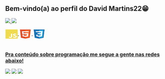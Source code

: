 ## Bem-vindo(a) ao perfil do David Martins22😁

 <div>
   <a href="https://github.com/David Martins22">
   <img height="180em" src="https://github-readme-stats.vercel.app/api?username=David Martins22&show_icons=true&theme=tokyonight&include_all_commits=true&count_private=true"/>
   <img height="180em" src="https://github-readme-stats.vercel.app/api/top-langs/?username=David Martins22&layout=compact&langs_count=6&theme=tokyonight"/>
</div>
    
<div style="display: inline_block"><br>
  <img align="center" alt="Js" height="30" width="40" src="https://raw.githubusercontent.com/devicons/devicon/master/icons/javascript/javascript-plain.svg">
  <img align="center" alt="HTML" height="30" width="40" src="https://raw.githubusercontent.com/devicons/devicon/master/icons/html5/html5-original.svg">
  <img align="center" alt="CSS" height="30" width="40" src="https://raw.githubusercontent.com/devicons/devicon/master/icons/css3/css3-original.svg">
</div>
 
<br>
 
### Pra conteúdo sobre programação me segue a gente nas redes abaixo!
 
<div> 
  <a href="https://www.youtube.com/David Martins22" target="_blank"><img src="https://www.youtube.com/@DavidMartins_1904"></a>
  <a href="https://instagram.com/David Martins22" target="_blank"><img src="https://www.instagram.com/davidmartins017/" target="_blank"></a>
  <a href="https://www.linkedin.com/in/ricardohdias" target="_blank"><img src="https://www.linkedin.com/in/david-botta-martins-jalles-1763a5266/"></a>
</div>
